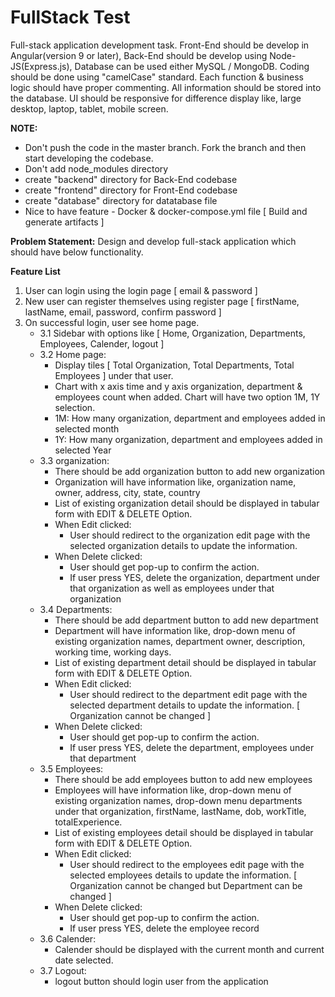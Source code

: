 # FullStack Test

Full-stack application development task. Front-End should be develop in Angular(version 9 or later), Back-End should be develop using Node-JS(Express.js), Database can be used either MySQL / MongoDB. Coding should be done using "camelCase" standard. Each function & business logic should have proper commenting. All information should be stored into the database. UI should be responsive for difference display like, large desktop, laptop, tablet, mobile screen.

**NOTE:** 
- Don't push the code in the master branch. Fork the branch and then start developing the codebase.
- Don't add node_modules directory
- create "backend" directory for Back-End codebase
- create "frontend" directory for Front-End codebase
- create "database" directory for datatabase file
- Nice to have feature - Docker & docker-compose.yml file [ Build and generate artifacts ]

**Problem Statement:**
Design and develop full-stack application which should have below functionality.

**Feature List**
1.  User can login using the login page [ email & password ]
2.  New user can register themselves using register page [ firstName, lastName, email, password, confirm password ]
3.  On successful login, user see home page.
    *  3.1 Sidebar with options like [ Home, Organization, Departments, Employees, Calender, logout ]
    *  3.2 Home page:
        *  Display tiles [ Total Organization, Total Departments, Total Employees ] under that user.
        *  Chart with x axis time and y axis organization, department & employees count when added. Chart will have two option 1M, 1Y selection.
        *  1M: How many organization, department and employees added in selected month
        *  1Y: How many organization, department and employees added in selected Year
	*  3.3 organization:
		*  There should be add organization button to add new organization
		*  Organization will have information like, organization name, owner, address, city, state, country
		*  List of existing organization detail should be displayed in tabular form with EDIT & DELETE Option.
		*  When Edit clicked:
			*  User should redirect to the organization edit page with the selected organization details to update the information.
		*  When Delete clicked:
			*  User should get pop-up to confirm the action.
			*  If user press YES, delete the organization, department under that organization as well as employees under that organization
	*  3.4 Departments:
		*  There should be add department button to add new department
		*  Department will have information like, drop-down menu of existing organization names, department owner, description, working time, working days.
		*  List of existing department detail should be displayed in tabular form with EDIT & DELETE Option.
		*  When Edit clicked:
			*  User should redirect to the department edit page with the selected department details to update the information. [ Organization cannot be changed ]
		*  When Delete clicked:
			*  User should get pop-up to confirm the action.
			*  If user press YES, delete the department, employees under that department
	*  3.5 Employees:
		*  There should be add employees button to add new employees
		*  Employees will have information like, drop-down menu of existing organization names, drop-down menu departments under that organization, firstName, lastName, dob, workTitle, totalExperience.
		*  List of existing employees detail should be displayed in tabular form with EDIT & DELETE Option.
		*  When Edit clicked:
			*  User should redirect to the employees edit page with the selected employees details to update the information. [ Organization cannot be changed but Department can be changed ]
		*  When Delete clicked:
			*  User should get pop-up to confirm the action.
			*  If user press YES, delete the employee record
	*  3.6 Calender:
		*  Calender should be displayed with the current month and current date selected.
	*  3.7 Logout:
		*  logout button should login user from the application












 




